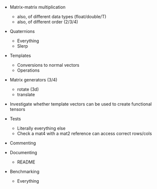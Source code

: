 

- Matrix-matrix multiplication
  - also, of different data types (float/double/T)
  - also, of different order (2/3/4)

- Quaternions
  - Everything
  - Slerp
- Templates
  - Conversions to normal vectors
  - Operations
- Matrix generators (3/4)
  - rotate (3d)
  - translate
- Investigate whether template vectors can be used to create functional tensors
- Tests
  - Literally everything else
  - Check a mat4 with a mat2 reference can access correct rows/cols
- Commenting
- Documenting
  - README
- Benchmarking
  - Everything

